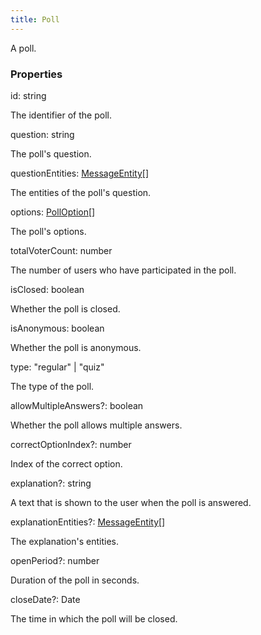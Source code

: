 ```yaml
---
title: Poll
---
```


A poll.

### Properties

<div class="flex flex-col gap-3"><div><div class="flex gap-2"><div class="font-mono p" id="p_id" data-anchor><span class="font-bold">id</span><span class="opacity-50">:</span> <span>string</span></div></div><div class="pl-3"><div class="no-margin">

The identifier of the poll.

</div></div></div><div><div class="flex gap-2"><div class="font-mono p" id="p_question" data-anchor><span class="font-bold">question</span><span class="opacity-50">:</span> <span>string</span></div></div><div class="pl-3"><div class="no-margin">

The poll's question.

</div></div></div><div><div class="flex gap-2"><div class="font-mono p" id="p_questionEntities" data-anchor><span class="font-bold">questionEntities</span><span class="opacity-50">:</span> <a href="/gh/types/messageentity"  >MessageEntity</a><span class="opacity-50">[]</span></div></div><div class="pl-3"><div class="no-margin">

The entities of the poll's question.

</div></div></div><div><div class="flex gap-2"><div class="font-mono p" id="p_options" data-anchor><span class="font-bold">options</span><span class="opacity-50">:</span> <a href="/gh/types/polloption"  >PollOption</a><span class="opacity-50">[]</span></div></div><div class="pl-3"><div class="no-margin">

The poll's options.

</div></div></div><div><div class="flex gap-2"><div class="font-mono p" id="p_totalVoterCount" data-anchor><span class="font-bold">totalVoterCount</span><span class="opacity-50">:</span> <span>number</span></div></div><div class="pl-3"><div class="no-margin">

The number of users who have participated in the poll.

</div></div></div><div><div class="flex gap-2"><div class="font-mono p" id="p_isClosed" data-anchor><span class="font-bold">isClosed</span><span class="opacity-50">:</span> <span>boolean</span></div></div><div class="pl-3"><div class="no-margin">

Whether the poll is closed.

</div></div></div><div><div class="flex gap-2"><div class="font-mono p" id="p_isAnonymous" data-anchor><span class="font-bold">isAnonymous</span><span class="opacity-50">:</span> <span>boolean</span></div></div><div class="pl-3"><div class="no-margin">

Whether the poll is anonymous.

</div></div></div><div><div class="flex gap-2"><div class="font-mono p" id="p_type" data-anchor><span class="font-bold">type</span><span class="opacity-50">:</span> <span>&quot;regular&quot;</span> <span class="opacity-50">|</span> <span>&quot;quiz&quot;</span></div></div><div class="pl-3"><div class="no-margin">

The type of the poll.

</div></div></div><div><div class="flex gap-2"><div class="font-mono p" id="p_allowMultipleAnswers" data-anchor><span class="font-bold">allowMultipleAnswers</span><span class="opacity-50"><span title="Optional" class="cursor-help">?</span>:</span> <span>boolean</span></div></div><div class="pl-3"><div class="no-margin">

Whether the poll allows multiple answers.

</div></div></div><div><div class="flex gap-2"><div class="font-mono p" id="p_correctOptionIndex" data-anchor><span class="font-bold">correctOptionIndex</span><span class="opacity-50"><span title="Optional" class="cursor-help">?</span>:</span> <span>number</span></div></div><div class="pl-3"><div class="no-margin">

Index of the correct option.

</div></div></div><div><div class="flex gap-2"><div class="font-mono p" id="p_explanation" data-anchor><span class="font-bold">explanation</span><span class="opacity-50"><span title="Optional" class="cursor-help">?</span>:</span> <span>string</span></div></div><div class="pl-3"><div class="no-margin">

A text that is shown to the user when the poll is answered.

</div></div></div><div><div class="flex gap-2"><div class="font-mono p" id="p_explanationEntities" data-anchor><span class="font-bold">explanationEntities</span><span class="opacity-50"><span title="Optional" class="cursor-help">?</span>:</span> <a href="/gh/types/messageentity"  >MessageEntity</a><span class="opacity-50">[]</span></div></div><div class="pl-3"><div class="no-margin">

The explanation's entities.

</div></div></div><div><div class="flex gap-2"><div class="font-mono p" id="p_openPeriod" data-anchor><span class="font-bold">openPeriod</span><span class="opacity-50"><span title="Optional" class="cursor-help">?</span>:</span> <span>number</span></div></div><div class="pl-3"><div class="no-margin">

Duration of the poll in seconds.

</div></div></div><div><div class="flex gap-2"><div class="font-mono p" id="p_closeDate" data-anchor><span class="font-bold">closeDate</span><span class="opacity-50"><span title="Optional" class="cursor-help">?</span>:</span> <span href="/">Date</span></div></div><div class="pl-3"><div class="no-margin">

The time in which the poll will be closed.

</div></div></div></div>

